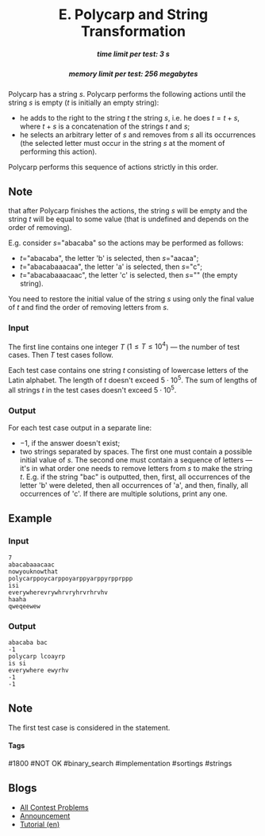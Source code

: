 <h1 style='text-align: center;'> E. Polycarp and String Transformation</h1>

<h5 style='text-align: center;'>time limit per test: 3 s</h5>
<h5 style='text-align: center;'>memory limit per test: 256 megabytes</h5>

Polycarp has a string $s$. Polycarp performs the following actions until the string $s$ is empty ($t$ is initially an empty string):

* he adds to the right to the string $t$ the string $s$, i.e. he does $t = t + s$, where $t + s$ is a concatenation of the strings $t$ and $s$;
* he selects an arbitrary letter of $s$ and removes from $s$ all its occurrences (the selected letter must occur in the string $s$ at the moment of performing this action).

Polycarp performs this sequence of actions strictly in this order.

## Note

 that after Polycarp finishes the actions, the string $s$ will be empty and the string $t$ will be equal to some value (that is undefined and depends on the order of removing).

E.g. consider $s$="abacaba" so the actions may be performed as follows:

* $t$="abacaba", the letter 'b' is selected, then $s$="aacaa";
* $t$="abacabaaacaa", the letter 'a' is selected, then $s$="c";
* $t$="abacabaaacaac", the letter 'c' is selected, then $s$="" (the empty string).

You need to restore the initial value of the string $s$ using only the final value of $t$ and find the order of removing letters from $s$.

### Input

The first line contains one integer $T$ ($1 \le T \le 10^4$) — the number of test cases. Then $T$ test cases follow.

Each test case contains one string $t$ consisting of lowercase letters of the Latin alphabet. The length of $t$ doesn't exceed $5 \cdot 10^5$. The sum of lengths of all strings $t$ in the test cases doesn't exceed $5 \cdot 10^5$.

### Output

For each test case output in a separate line:

* $-1$, if the answer doesn't exist;
* two strings separated by spaces. The first one must contain a possible initial value of $s$. The second one must contain a sequence of letters — it's in what order one needs to remove letters from $s$ to make the string $t$. E.g. if the string "bac" is outputted, then, first, all occurrences of the letter 'b' were deleted, then all occurrences of 'a', and then, finally, all occurrences of 'c'. If there are multiple solutions, print any one.
## Example

### Input


```text
7
abacabaaacaac
nowyouknowthat
polycarppoycarppoyarppyarppyrpprppp
isi
everywherevrywhrvryhrvrhrvhv
haaha
qweqeewew
```
### Output


```text
abacaba bac
-1
polycarp lcoayrp
is si
everywhere ewyrhv
-1
-1
```
## Note

The first test case is considered in the statement.



#### Tags 

#1800 #NOT OK #binary_search #implementation #sortings #strings 

## Blogs
- [All Contest Problems](../Codeforces_Round_739_(Div._3).md)
- [Announcement](../blogs/Announcement.md)
- [Tutorial (en)](../blogs/Tutorial_(en).md)
